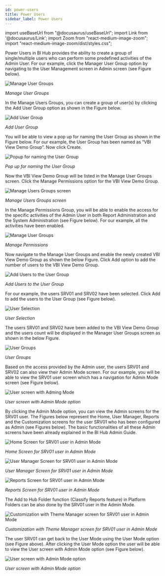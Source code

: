 ```yaml
---
id: power-users
title: Power Users
sidebar_label: Power Users
---
```


import useBaseUrl from "@docusaurus/useBaseUrl";
import Link from '@docusaurus/Link';
import Zoom from "react-medium-image-zoom";
import "react-medium-image-zoom/dist/styles.css";

Power Users in BI Hub provides the ability to create a group of single/multiple users who can perform some predefined activities of the Admin User. For our example, click the Manager User Group option by navigating to the User Management screen in Admin screen (see Figure below).

  <div class="center">
    <Zoom>
      <img alt="Manage User Groups" src={useBaseUrl('doc-images/admin-guide/power-users/pr1.png')}/>
    </Zoom>
  </div>

 *Manage User Groups*
 
In the Manage Users Groups, you can create a group of user(s) by clicking the Add User Group option as shown in the Figure below.

  <div class="center">
    <Zoom>
      <img alt="Add User Group" src={useBaseUrl('doc-images/admin-guide/power-users/pr2.png')}/>
    </Zoom>
  </div>

 *Add User Group*

You will be able to view a pop up for naming the User Group as shown in the Figure below. For our example, the User Group has been named as “VBI View Demo Group”. Now click Create.

  <div class="center">
    <Zoom>
      <img alt="Popup for naming the User Group" src={useBaseUrl('doc-images/admin-guide/power-users/pr3.png')}/>
    </Zoom>
  </div>

*Pop up for naming the User Group*

Now the VBI View Demo Group will be listed in the Manage User Groups screen. Click the Manage Permissions option for the VBI View Demo Group.

  <div class="center">
    <Zoom>
      <img alt="Manage Users Groups screen" src={useBaseUrl('doc-images/admin-guide/power-users/pr4.png')}/>
    </Zoom>
  </div>

*Manage Users Groups screen*

In the Manage Permissions Group, you will be able to enable the access for the specific activities of the Admin User in both Report Administration and the System Administration (see Figure below). For our example, all the activities have been enabled.

  <div class="center">
    <Zoom>
      <img alt="Manage User Groups" src={useBaseUrl('doc-images/admin-guide/power-users/pr5.png')}/>
    </Zoom>
  </div>

*Manage Permissions*

Now navigate to the Manage User Groups and enable the newly created VBI View Demo Group as shown the below Figure. Click Add option to add the number of users to the VBI View Demo Group.

  <div class="center">
    <Zoom>
      <img alt="Add Users to the User Group" src={useBaseUrl('doc-images/admin-guide/power-users/pr6.png')}/>
    </Zoom>
  </div>

*Add Users to the User Group*

For our example, the users SRV01 and SRV02 have been selected. Click Add to add the users to the User Group (see Figure below).

  <div class="center">
    <Zoom>
      <img alt="User Selection" src={useBaseUrl('doc-images/admin-guide/power-users/pr7.png')}/>
    </Zoom>
  </div>

*User Selection*

The users SRV01 and SRV02 have been added to the VBI View Demo Group and the users count will be displayed in the Manager User Groups screen as shown in the below Figure.

  <div class="center">
    <Zoom>
      <img alt="User Groups" src={useBaseUrl('doc-images/admin-guide/power-users/pr8.png')}/>
    </Zoom>
  </div>

*User Groups*

Based on the access provided by the Admin user, the users SRV01 and SRV02 can also view their Admin Mode screen. For our example, you will be able to view the SRV01 user screen which has a navigation for Admin Mode screen (see Figure below).

  <div class="center">
    <Zoom>
      <img alt="User screen with Adming Mode" src={useBaseUrl('doc-images/admin-guide/power-users/pr9.png')}/>
    </Zoom>
  </div>

*User screen with Admin Mode option*

By clicking the Admin Mode option, you can view the Admin screens for the SRV01 user. The Figures below represent the Home, User Manager, Reports and the Customization screens for the user SRV01 who has been configured as Admin (see Figures below). The basic functionalities of all these Admin screens have been already explained in the BI Hub Admin Guide.

  <div class="center">
    <Zoom>
      <img alt="Home Screen for SRV01 user in Admin Mode" src={useBaseUrl('doc-images/admin-guide/power-users/pr10.png')}/>
    </Zoom>
  </div>

*Home Screen for SRV01 user in Admin Mode*

  <div class="center">
    <Zoom>
      <img alt="User Manager Screen for SRV01 user in Admin Mode" src={useBaseUrl('doc-images/admin-guide/power-users/pr11.png')}/>
    </Zoom>
  </div>

*User Manager Screen for SRV01 user in Admin Mode*

  <div class="center">
    <Zoom>
      <img alt="Reports Screen for SRV01 user in Admin Mode" src={useBaseUrl('doc-images/admin-guide/power-users/pr12.png')}/>
    </Zoom>
  </div>

*Reports Screen for SRV01 user in Admin Mode*

The Add to Hub Folder function (Classify Reports feature) in Platform Folders can be also done by the SRV01 user in the Admin Mode.

  <div class="center">
    <Zoom>
      <img alt="Customization with Theme Manager screen for SRV01 user in Admin Mode" src={useBaseUrl('doc-images/admin-guide/power-users/pr13.png')}/>
    </Zoom>
  </div>

*Customization with Theme Manager screen for SRV01 user in Admin Mode*

The user SRV01 can get back to the User Mode using the User Mode option (see Figure above). After clicking the User Mode option the user will be able to view the User screen with Admin Mode option (see Figure below).

  <div class="center">
    <Zoom>
      <img alt="User screen with Admin Mode option" src={useBaseUrl('doc-images/admin-guide/power-users/pr14.png')}/>
    </Zoom>
  </div>

*User screen with Admin Mode option*


